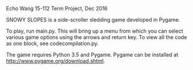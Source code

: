 Echo Wang 15-112 Term Project, Dec 2016

SNOWY SLOPES is a side-scroller sledding game developed in Pygame.

To play, run main.py. This will bring up a menu from which you can select various game options using the arrows and return key. To view all the code as one block, see codecompilation.py.

The game requires Python 3.5 and Pygame. Pygame can be installed at http://www.pygame.org/download.shtml.

